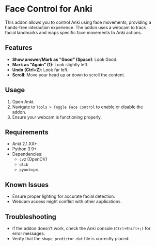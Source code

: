 # Face Control for Anki

This addon allows you to control Anki using face movements, providing a hands-free interaction experience. The addon uses a webcam to track facial landmarks and maps specific face movements to Anki actions.

## Features
- **Show answer/Mark as "Good" (Space)**: Look Good.
- **Mark as "Again" (1)**: Look slightly left.
- **Undo (Ctrl+Z)**: Look far left.
- **Scroll**: Move your head up or down to scroll the content.

## Usage
1. Open Anki.
2. Navigate to `Tools > Toggle Face Control` to enable or disable the addon.
3. Ensure your webcam is functioning properly.

## Requirements
- Anki 2.1.XX+
- Python 3.9+
- Dependencies:
  - `cv2` (OpenCV)
  - `dlib`
  - `pyautogui`

## Known Issues
- Ensure proper lighting for accurate facial detection.
- Webcam access might conflict with other applications.

## Troubleshooting
- If the addon doesn't work, check the Anki console (`Ctrl+Shift+;)` for error messages.
- Verify that the `shape_predictor.dat` file is correctly placed.
